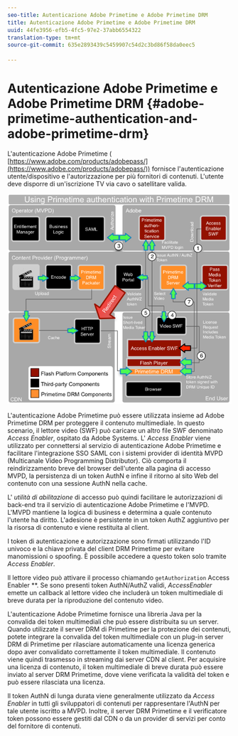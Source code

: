 ```yaml
---
seo-title: Autenticazione Adobe Primetime e Adobe Primetime DRM
title: Autenticazione Adobe Primetime e Adobe Primetime DRM
uuid: 44fe3956-efb5-4fc5-97e2-37abb6554322
translation-type: tm+mt
source-git-commit: 635e2893439c5459907c54d2c3bd86f58da0eec5

---
```



# Autenticazione Adobe Primetime e Adobe Primetime DRM {#adobe-primetime-authentication-and-adobe-primetime-drm}

L&#39;autenticazione Adobe Primetime ( [https://www.adobe.com/products/adobepass/](https://www.adobe.com/products/adobepass/)) fornisce l&#39;autenticazione utente/dispositivo e l&#39;autorizzazione per più fornitori di contenuti. L&#39;utente deve disporre di un&#39;iscrizione TV via cavo o satellitare valida.

<!--<a id="fig_cln_bc2_44"></a>-->

![](assets/AdobePass_web.png)

L&#39;autenticazione Adobe Primetime può essere utilizzata insieme ad Adobe Primetime DRM per proteggere il contenuto multimediale. In questo scenario, il lettore video (SWF) può caricare un altro file SWF denominato *Access Enabler*, ospitato da Adobe Systems. L&#39; *Access Enabler* viene utilizzato per connettersi al servizio di autenticazione Adobe Primetime e facilitare l&#39;integrazione SSO SAML con i sistemi provider di identità MVPD (Multicanale Video Programming Distributor). Ciò comporta il reindirizzamento breve del browser dell&#39;utente alla pagina di accesso MVPD, la persistenza di un token AuthN e infine il ritorno al sito Web del contenuto con una sessione AuthN nella cache.

L&#39; *utilità di abilitazione* di accesso può quindi facilitare le autorizzazioni di back-end tra il servizio di autenticazione Adobe Primetime e l&#39;MVPD. L&#39;MVPD mantiene la logica di business e determina a quale contenuto l&#39;utente ha diritto. L&#39;adesione è persistente in un token AuthZ aggiuntivo per la risorsa di contenuto e viene restituita al client.

I token di autenticazione e autorizzazione sono firmati utilizzando l&#39;ID univoco e la chiave privata del client DRM Primetime per evitare manomissioni o spoofing. È possibile accedere a questo token solo tramite *Access Enabler*.

Il lettore video può attivare il processo chiamando `getAuthorization` Access Enabler **. Se sono presenti token AuthN/AuthZ validi, *AccessEnabler* emette un callback al lettore video che includerà un token multimediale di breve durata per la riproduzione del contenuto video.

L&#39;autenticazione Adobe Primetime fornisce una libreria Java per la convalida dei token multimediali che può essere distribuita su un server. Quando utilizzate il server DRM di Primetime per la protezione dei contenuti, potete integrare la convalida del token multimediale con un plug-in server DRM di Primetime per rilasciare automaticamente una licenza generica dopo aver convalidato correttamente il token multimediale. Il contenuto viene quindi trasmesso in streaming dai server CDN al client. Per acquisire una licenza di contenuto, il token multimediale di breve durata può essere inviato al server DRM Primetime, dove viene verificata la validità del token e può essere rilasciata una licenza.

Il token AuthN di lunga durata viene generalmente utilizzato da *Access Enabler* in tutti gli sviluppatori di contenuti per rappresentare l&#39;AuthN per tale utente iscritto a MVPD. Inoltre, il server DRM Primetime e il verificatore token possono essere gestiti dal CDN o da un provider di servizi per conto del fornitore di contenuti.